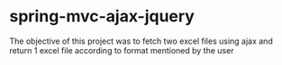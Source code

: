 # spring-mvc-ajax-jquery
The objective of this project was to fetch two excel files using ajax and return 1 excel file according to format mentioned by the user

